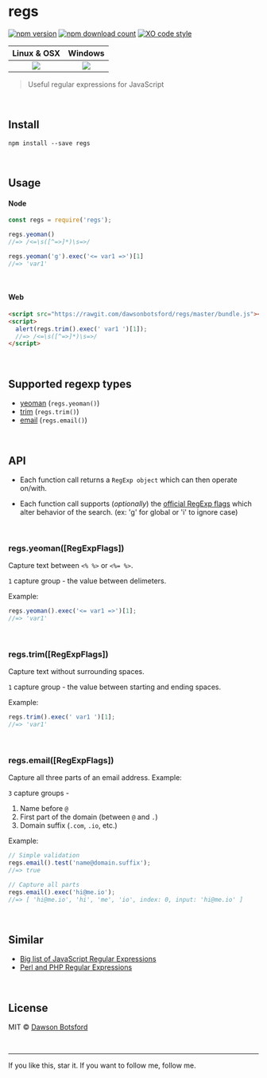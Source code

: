 # regs
[![npm version](https://img.shields.io/npm/v/regs.svg)](https://www.npmjs.com/package/regs)
[![npm download count](http://img.shields.io/npm/dm/regs.svg?style=flat)](http://npmjs.org/regs)
[![XO code style](https://img.shields.io/badge/code_style-XO-5ed9c7.svg)](https://github.com/sindresorhus/xo)

  <table>
    <thead>
      <tr>
        <th>Linux & OSX</th>
        <th>Windows</th>
      </tr>
    </thead>
    <tbody>
      <tr>
        <td align="center">
          <a href="https://travis-ci.org/dawsonbotsford/regs"><img src="https://api.travis-ci.org/dawsonbotsford/regs.svg?branch=master"></a>
        </td>
        <td align="center">
          <a href="https://ci.appveyor.com/project/dawsonbotsford/regs"><img src="https://ci.appveyor.com/api/projects/status/36mom3aoarhi72jx?svg=true"></a>
        </td>
      </tr>
    </tbody>
  </table>

> Useful regular expressions for JavaScript

<br>

## Install

```
npm install --save regs
```

<br>

## Usage


#### Node


```js
const regs = require('regs');

regs.yeoman()
//=> /<=\s([^=>]*)\s=>/

regs.yeoman('g').exec('<= var1 =>')[1]
//=> 'var1'
```

<br>

#### Web

```html
<script src="https://rawgit.com/dawsonbotsford/regs/master/bundle.js"></script>
<script>
  alert(regs.trim().exec(' var1 ')[1]);
  //=> /<=\s([^=>]*)\s=>/
</script>
```

<br>

## Supported regexp types

* <a href="#regsyeomanregexpflags">yeoman</a> (`regs.yeoman()`)
* <a href="#regstrimregexpflags">trim</a> (`regs.trim()`)
* <a href="#regsemailregexpflags">email</a> (`regs.email()`)

<br>

## API

* Each function call returns a `RegExp object` which can then operate on/with.

* Each function call supports (*optionally*) the [official RegExp flags](https://developer.mozilla.org/en-US/docs/Web/JavaScript/Reference/Global_Objects/RegExp) which alter behavior of the search. (ex: 'g' for global or 'i' to ignore case)

<br>

### regs.yeoman([RegExpFlags])

Capture text between `<% %>` or `<%= %>`.

`1` capture group - the value between delimeters.

Example:

```js
regs.yeoman().exec('<= var1 =>')[1];
//=> 'var1'
```

<br>

### regs.trim([RegExpFlags])

Capture text without surrounding spaces.

`1` capture group - the value between starting and ending spaces.

Example:

```js
regs.trim().exec(' var1 ')[1];
//=> 'var1'
```

<br>

### regs.email([RegExpFlags])

Capture all three parts of an email address. Example:

`3` capture groups -

1. Name before `@`
2. First part of the domain (between `@` and `.`)
3. Domain suffix (`.com`, `.io`, etc.)

Example:

```js
// Simple validation
regs.email().test('name@domain.suffix');
//=> true

// Capture all parts
regs.email().exec('hi@me.io');
//=> [ 'hi@me.io', 'hi', 'me', 'io', index: 0, input: 'hi@me.io' ]
```

<br>

## Similar

* [Big list of JavaScript Regular Expressions](https://regex101.com/#javascript)
* [Perl and PHP Regular Expressions](https://gist.github.com/nerdsrescueme/1237767)

<br>

## License

MIT © [Dawson Botsford](http://dawsonbotsford.com)

<br>

---
If you like this, star it. If you want to follow me, follow me.
